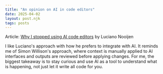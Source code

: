 ```yaml
---
title: "An opinion on AI in code editors"
date: 2025-04-02
layout: post.njk
tags: posts
---
```


Article: [Why I stopped using AI code editors](https://lucianonooijen.com/blog/why-i-stopped-using-ai-code-editors) by Luciano Nooijen

I like Luciano's approach with how he prefers to integrate with AI. It reminds me of Simon Willison's approach, where context is manually applied to AI interfaces and outputs are reviewed before applying changes. For me, the biggest takeaway is to stay curious and use AI as a tool to understand what is happening, not just let it write all code for you.
